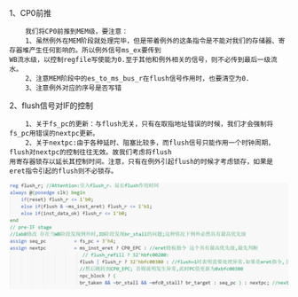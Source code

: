 1、CP0前推
```
    我们将CP0前推到MEM级，要注意：
    1、虽然例外在MEM阶段就处理完毕，但是带着例外的这条指令是不能对我们的存储器、寄存器堆产生任何影响的。所以例外信号ms_ex要传到
WB流水级，以控制regfile写使能为0.至于其他和例外相关的信号，则不必传到最后一级流水。
    2、注意MEM阶段中的es_to_ms_bus_r在flush信号作用时，也要清空为0.
    3、注意例外对应的序号是否写错
```

2、flush信号对IF的控制
```
    1、关于fs_pc的更新：与flush无关，只有在取指地址错误的时候，我们才会强制将fs_pc用错误的nextpc更新。
    2、关于nextpc:由于各种延时、阻塞比较多，而flush信号只能作用一个时钟周期，flush对nextpc的控制往往无效。故我们考虑将flush
用寄存器锁存以延长其控制时间。注意，只有在例外引起flush的时候才考虑锁存，如果是eret指令引起的flush则不必锁存。
```

![IF flush_r.png](图片/IF%20flush_r.png)
